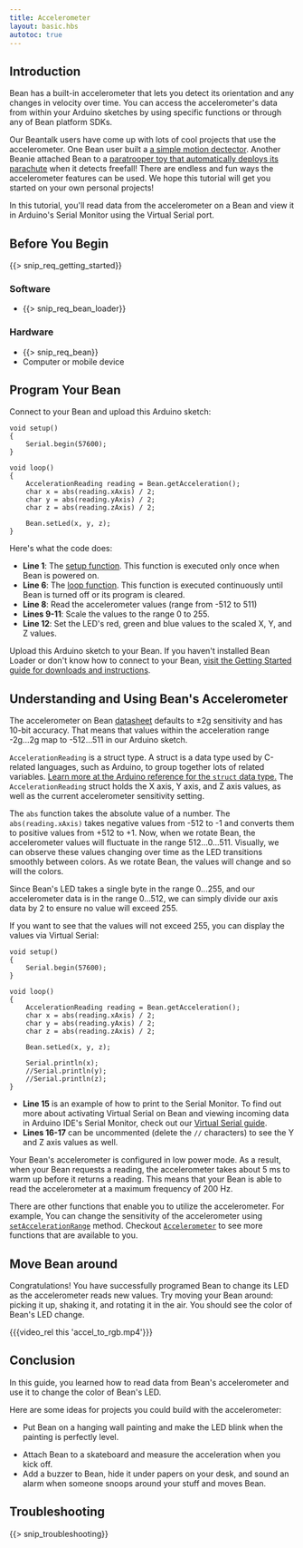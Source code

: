 ```yaml
---
title: Accelerometer
layout: basic.hbs
autotoc: true
---
```


## Introduction

Bean has a built-in accelerometer that lets you detect its orientation and any changes in velocity over time. You can access the accelerometer's data from within your Arduino sketches by using specific functions or through any of Bean platform SDKs.

Our Beantalk users have come up with lots of cool projects that use the accelerometer. One Bean user built a [a simple motion dectector](http://beantalk.punchthrough.com/t/simple-motion-detector/149). Another Beanie attached Bean to a [paratrooper toy that automatically deploys its parachute](http://beantalk.punchthrough.com/t/bean-parachute-toy/1328) when it detects freefall! There are endless and fun ways the accelerometer features can be used.  We hope this tutorial will get you started on your own personal projects!

In this tutorial, you'll read data from the accelerometer on a Bean and view it in Arduino's Serial Monitor using the Virtual Serial port.

## Before You Begin

{{> snip_req_getting_started}}

### Software

* {{> snip_req_bean_loader}}

### Hardware

* {{> snip_req_bean}}
* Computer or mobile device

## Program Your Bean

Connect to your Bean and upload this Arduino sketch:

```
void setup()
{
    Serial.begin(57600);
}

void loop()
{
    AccelerationReading reading = Bean.getAcceleration();
    char x = abs(reading.xAxis) / 2;
    char y = abs(reading.yAxis) / 2;
    char z = abs(reading.zAxis) / 2;

    Bean.setLed(x, y, z);
}
```

Here's what the code does:

* **Line 1**: The [setup function](https://www.arduino.cc/en/Reference/Setup). This function is executed only once when Bean is powered on.
* **Line 6**: The [loop function](https://www.arduino.cc/en/Reference/Loop).  This function is executed continuously until Bean is turned off or its program is cleared.
* **Line 8**: Read the accelerometer values (range from -512 to 511)
* **Lines 9-11**: Scale the values to the range 0 to 255.
* **Line 12**: Set the LED's red, green and blue values to the scaled X, Y, and Z values.

Upload this Arduino sketch to your Bean. If you haven't installed Bean Loader or don't know how to connect to your Bean, [visit the Getting Started guide for downloads and instructions](../../getting-started/intro/#next-steps).

## Understanding and Using Bean's Accelerometer

The accelerometer on Bean [datasheet](http://ae-bst.resource.bosch.com/media/products/dokumente/bma250/bst-bma250-ds002-05.pdf) defaults to ±2g sensitivity and has 10-bit accuracy. That means that values within the acceleration range -2g...2g map to -512...511 in our Arduino sketch.

`AccelerationReading` is a struct type. A struct is a data type used by C-related languages, such as Arduino, to group together lots of related variables. [Learn more at the Arduino reference for the `struct` data type.](http://playground.arduino.cc/Code/Struct) The `AccelerationReading` struct holds the X axis, Y axis, and Z axis values, as well as the current accelerometer sensitivity setting.

The `abs` function takes the absolute value of a number. The `abs(reading.xAxis)` takes negative values from -512 to -1 and converts them to positive values from +512 to +1. Now, when we rotate Bean, the accelerometer values will fluctuate in the range 512...0...511.  Visually, we can observe these values changing over time as the LED transitions smoothly between colors. As we rotate Bean, the values will change and so will the colors.

Since Bean's LED takes a single byte in the range 0...255, and our accelerometer data is in the range 0...512, we can simply divide our axis data by 2 to ensure no value will exceed 255.

If you want to see that the values will not exceed 255, you can display the values via Virtual Serial:


```
void setup()
{
    Serial.begin(57600);
}

void loop()
{
    AccelerationReading reading = Bean.getAcceleration(); 
    char x = abs(reading.xAxis) / 2;
    char y = abs(reading.yAxis) / 2;
    char z = abs(reading.zAxis) / 2;

    Bean.setLed(x, y, z);

    Serial.println(x);
    //Serial.println(y);
    //Serial.println(z);
}
```

 * **Line 15** is an example of how to print to the Serial Monitor. To find out more about activating Virtual Serial on Bean and viewing incoming data in Arduino IDE's Serial Monitor, check out our [Virtual Serial guide](../virtual-serial).
 * **Lines 16-17** can be uncommented (delete the `//` characters) to see the Y and Z axis values as well.

Your Bean's accelerometer is configured in low power mode.  As a result, when your Bean requests a reading, the accelerometer takes about 5 ms to warm up before it returns a reading. This means that your Bean is able to read the accelerometer at a maximum frequency of 200 Hz.

There are other functions that enable you to utilize the accelerometer. For example, You can change the sensitivity of the accelerometer using [`setAccelerationRange`](#) method. Checkout [`Accelerometer`](http://legacy.punchthrough.com/bean/the-arduino-reference/) to see more functions that are available to you. 

## Move Bean around

Congratulations!  You have successfully programed Bean to change its LED as the accelerometer reads new values. Try moving your Bean around: picking it up, shaking it, and rotating it in the air. You should see the color of Bean's LED change.

{{{video_rel this 'accel_to_rgb.mp4'}}}

## Conclusion

In this guide, you learned how to read data from Bean's accelerometer and use it to change the color of Bean's LED.

Here are some ideas for projects you could build with the accelerometer:

* Put Bean on a hanging wall painting and make the LED blink when the painting is perfectly level.
<!-- * Use Bean as an [HID device](../hid) and use it to control a game on your computer. -->
* Attach Bean to a skateboard and measure the acceleration when you kick off.
* Add a buzzer to Bean, hide it under papers on your desk, and sound an alarm when someone snoops around your stuff and moves Bean.

<!-- Looking to use accelerometer data in a desktop app? Check out our [Processing tutorial](#), where you'll build an app that reads accelerometer data from Bean and displays it in a live visualization. -->

## Troubleshooting

{{> snip_troubleshooting}}
